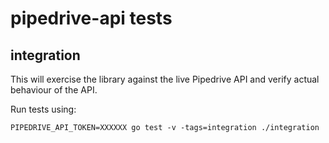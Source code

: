 # pipedrive-api tests

integration
-----------

This will exercise the library against the live Pipedrive API and verify actual behaviour of the API.

Run tests using:

    PIPEDRIVE_API_TOKEN=XXXXXX go test -v -tags=integration ./integration